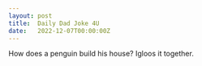 ```yaml
---
layout: post
title:  Daily Dad Joke 4U
date:   2022-12-07T00:00:00Z
---
```

How does a penguin build his house? Igloos it together.
